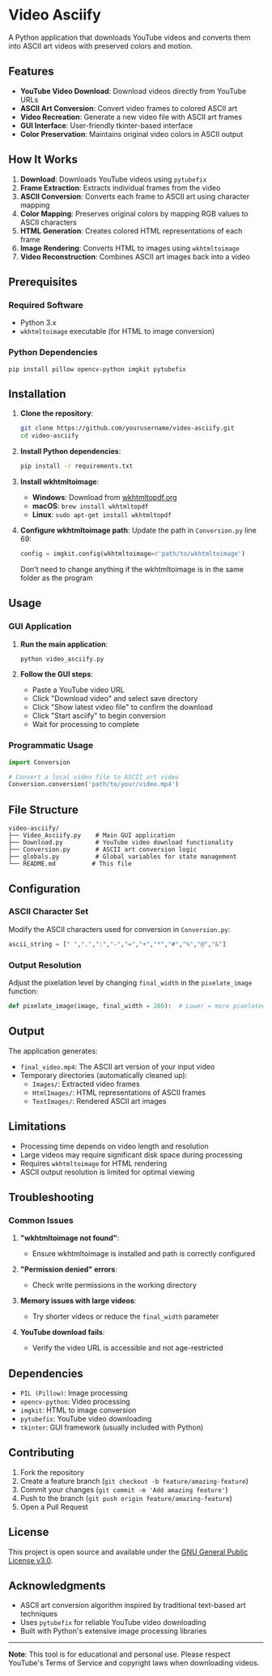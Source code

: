 # Video Asciify

A Python application that downloads YouTube videos and converts them into ASCII art videos with preserved colors and motion.

## Features

- **YouTube Video Download**: Download videos directly from YouTube URLs
- **ASCII Art Conversion**: Convert video frames to colored ASCII art
- **Video Recreation**: Generate a new video file with ASCII art frames
- **GUI Interface**: User-friendly tkinter-based interface
- **Color Preservation**: Maintains original video colors in ASCII output

## How It Works

1. **Download**: Downloads YouTube videos using `pytubefix`
2. **Frame Extraction**: Extracts individual frames from the video
3. **ASCII Conversion**: Converts each frame to ASCII art using character mapping
4. **Color Mapping**: Preserves original colors by mapping RGB values to ASCII characters
5. **HTML Generation**: Creates colored HTML representations of each frame
6. **Image Rendering**: Converts HTML to images using `wkhtmltoimage`
7. **Video Reconstruction**: Combines ASCII art images back into a video

## Prerequisites

### Required Software
- Python 3.x
- `wkhtmltoimage` executable (for HTML to image conversion)

### Python Dependencies
```
pip install pillow opencv-python imgkit pytubefix
```

## Installation

1. **Clone the repository**:
   ```bash
   git clone https://github.com/yourusername/video-asciify.git
   cd video-asciify
   ```

2. **Install Python dependencies**:
   ```bash
   pip install -r requirements.txt
   ```

3. **Install wkhtmltoimage**:
   - **Windows**: Download from [wkhtmltopdf.org](https://wkhtmltopdf.org/downloads.html)
   - **macOS**: `brew install wkhtmltopdf`
   - **Linux**: `sudo apt-get install wkhtmltopdf`

4. **Configure wkhtmltoimage path**:
   Update the path in `Conversion.py` line 69:
   ```python
   config = imgkit.config(wkhtmltoimage=r'path/to/wkhtmltoimage')
   ```
   Don't need to change anything if the wkhtmltoimage is in the same folder as the program

## Usage

### GUI Application

1. **Run the main application**:
   ```bash
   python video_asciify.py
   ```

2. **Follow the GUI steps**:
   - Paste a YouTube video URL
   - Click "Download video" and select save directory
   - Click "Show latest video file" to confirm the download
   - Click "Start asciify" to begin conversion
   - Wait for processing to complete

### Programmatic Usage

```python
import Conversion

# Convert a local video file to ASCII art video
Conversion.conversion('path/to/your/video.mp4')
```

## File Structure

```
video-asciify/
├── Video_Asciify.py    # Main GUI application
├── Download.py         # YouTube video download functionality
├── Conversion.py       # ASCII art conversion logic
├── globals.py          # Global variables for state management
└── README.md          # This file
```

## Configuration

### ASCII Character Set
Modify the ASCII characters used for conversion in `Conversion.py`:
```python
ascii_string = [" ",".",":","-","=","+","*","#","%","@","&"]
```

### Output Resolution
Adjust the pixelation level by changing `final_width` in the `pixelate_image` function:
```python
def pixelate_image(image, final_width = 200):  # Lower = more pixelated
```

## Output

The application generates:
- `final_video.mp4`: The ASCII art version of your input video
- Temporary directories (automatically cleaned up):
  - `Images/`: Extracted video frames
  - `HtmlImages/`: HTML representations of ASCII frames
  - `TextImages/`: Rendered ASCII art images

## Limitations

- Processing time depends on video length and resolution
- Large videos may require significant disk space during processing
- Requires `wkhtmltoimage` for HTML rendering
- ASCII output resolution is limited for optimal viewing

## Troubleshooting

### Common Issues

1. **"wkhtmltoimage not found"**:
   - Ensure wkhtmltoimage is installed and path is correctly configured

2. **"Permission denied" errors**:
   - Check write permissions in the working directory

3. **Memory issues with large videos**:
   - Try shorter videos or reduce the `final_width` parameter

4. **YouTube download fails**:
   - Verify the video URL is accessible and not age-restricted

## Dependencies

- `PIL (Pillow)`: Image processing
- `opencv-python`: Video processing
- `imgkit`: HTML to image conversion
- `pytubefix`: YouTube video downloading
- `tkinter`: GUI framework (usually included with Python)

## Contributing

1. Fork the repository
2. Create a feature branch (`git checkout -b feature/amazing-feature`)
3. Commit your changes (`git commit -m 'Add amazing feature'`)
4. Push to the branch (`git push origin feature/amazing-feature`)
5. Open a Pull Request

## License

This project is open source and available under the [GNU General Public License v3.0](LICENSE).

## Acknowledgments

- ASCII art conversion algorithm inspired by traditional text-based art techniques
- Uses `pytubefix` for reliable YouTube video downloading
- Built with Python's extensive image processing libraries

---

**Note**: This tool is for educational and personal use. Please respect YouTube's Terms of Service and copyright laws when downloading videos.
